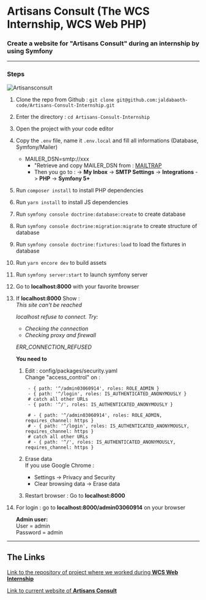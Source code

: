 <h1>Artisans Consult (The WCS Internship, WCS Web PHP)</h1>

### Create a website for "Artisans Consult" during an internship  by using Symfony


---

### Steps

![Artisansconsult](https://i.ibb.co/SxY5Jyr/artisansconsult.png)

1. Clone the repo from Github : `git clone git@github.com:jaldabaoth-code/Artisans-Consult-Internship.git`
2. Enter the directory : `cd Artisans-Consult-Internship`
3. Open the project with your code editor
4. Copy the `.env` file, name it `.env.local` and fill all informations (Database, Symfony/Mailer)
    - MAILER_DSN=smtp://xxx<br/>
        * "Retrieve and copy MAILER_DSN from : <a href="https://mailtrap.io/inboxes">MAILTRAP</a>
        * Then you go to : -> <b>My Inbox</b> -> <b>SMTP Settings</b> -> <b>Integrations</b> -> <b>PHP</b> -> <b>Symfony 5+</b>
5. Run `composer install` to install PHP dependencies
6. Run `yarn install` to install JS dependencies
7. Run `symfony console doctrine:database:create` to create database
8. Run `symfony console doctrine:migration:migrate` to create structure of database
9. Run `symfony console doctrine:fixtures:load` to load the fixtures in database
10. Run `yarn encore dev` to build assets
11. Run `symfony server:start` to launch symfony server
12. Go to <b>localhost:8000</b> with your favorite browser
13. If <b>localhost:8000</b> Show :<br/>
    <i>This site can't be reached

    localhost refuse to connect.
    Try:
    - Checking the connection
    - Checking proxy and firewall

    ERR_CONNECTION_REFUSED</i>

    <b>You need to</b> 
    1. Edit : config/packages/security.yaml<br/>
        Change "access_control" on :

            - { path: '^/admin03060914', roles: ROLE_ADMIN }
            - { path: '^/login', roles: IS_AUTHENTICATED_ANONYMOUSLY }
            # catch all other URLs
            - { path: '^/', roles: IS_AUTHENTICATED_ANONYMOUSLY }

            # - { path: '^/admin03060914', roles: ROLE_ADMIN, requires_channel: https }
            # - { path: '^/login', roles: IS_AUTHENTICATED_ANONYMOUSLY, requires_channel: https }
            # catch all other URLs
            # - { path: '^/', roles: IS_AUTHENTICATED_ANONYMOUSLY, requires_channel: https }

    2. Erase data<br/>
        If you use Google Chrome :
        - Settings -> Privacy and Security
        - Clear browsing data -> Erase data

    3. Restart browser : Go to <b>localhost:8000</b>

13. For login : go to <b>localhost:8000/admin03060914</b> on your browser

    <b>Admin user:</b><br/>
    User = admin<br/>
    Password = admin<br/>

---

## The Links

<a href="https://github.com/RaphaelBS-WCS/artisansconsult2">Link to the repository of project where we worked during <b>WCS Web Internship</b></a>

<a href="https://www.artisansconsult.fr/">Link to current website of <b>Artisans Consult</b></a>
